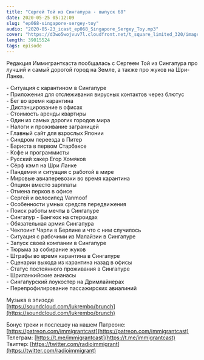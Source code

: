 ```yaml
---
title: "Сергей Той из Сингапура - выпуск 68"
date: 2020-05-25 05:12:09
slug: "ep068-singapore-sergey-toy"
audio: "2020-05-23_icast_ep068_Singapore_Sergey_Toy.mp3"
cover: "https://d3wo5wojvuv7l.cloudfront.net/t_square_limited_320/images.spreaker.com/original/ff3060358d39f33f115e4556631dbc20.jpg"
length: 39015524
tags: episode
---
```

Редакция Иммигранткаста пообщалась с Сергеем Той из Сингапура про лучший и самый дорогой город на Земле, а также про жуков на Шри-Ланке.  
  
\- Ситуация с карантином в Сингапуре  
\- Приложения для отслеживания вирусных контактов через блютус  
\- Бег во время карантина  
\- Дистанцирование в офисах  
\- Стоимость аренды квартиры  
\- Один из самых дорогих городов мира  
\- Налоги и проживание заграницей  
\- Главный сайт для взрослых Японии  
\- Синдром переезда в Питер  
\- Бариста в первом Старбаксе  
\- Кофе и программисты  
\- Русский хакер Егор Хомяков  
\- Сёрф кэмп на Шри Ланке  
\- Пандемия и ситуация с работой в мире  
\- Мировые авиаперевозки во время карантина  
\- Опцион вместо зарплаты  
\- Отмена перков в офисе  
\- Сергей и велосипед Vanmoof  
\- Особенности умных средств передвижения  
\- Поиск работы мечты в Сингапуре  
\- Сингапур - Бангкок на стероидах  
\- Обязательная армия Сингапура  
\- Чекпоинт Чарли в Берлине и что с ним случилось  
\- Ситуация с рабочими из Малайзии в Сингапуре  
\- Запуск своей компании в Сингапуре  
\- Тюрьма за собирание жуков  
\- Штрафы во время карантина в Сингапуре  
\- Сценарии выхода из карантина назад в офисы  
\- Статус постоянного проживания в Сингапуре  
\- Шриланкийские ананасы  
\- Сингапурский лоукостер на Дримлайнерах  
\- Перепрофилирование пассажирских авиалиний  
  
Музыка в эпизоде  
[https://soundcloud.com/lukrembo/brunch](https://soundcloud.com/lukrembo/brunch)  
  
Бонус треки и послешоу на нашем Патреоне: [https://patreon.com/immigrantcast](https://patreon.com/immigrantcast)  
Телеграм: [https://t.me/immigrantcast](https://t.me/immigrantcast)  
Твиттер: [https://twitter.com/radioimmigrant](https://twitter.com/radioimmigrant)
